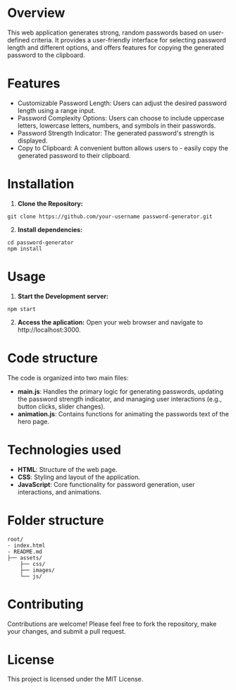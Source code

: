 # Overview

This web application generates strong, random passwords based on user-defined criteria. It provides a user-friendly interface for selecting password length and different options, and offers features for copying the generated password to the clipboard.

# Features

-   Customizable Password Length: Users can adjust the desired password length using a range input.
-   Password Complexity Options: Users can choose to include uppercase letters, lowercase letters, numbers, and symbols in their passwords.
-   Password Strength Indicator: The generated password's strength is displayed.
-   Copy to Clipboard: A convenient button allows users to - easily copy the generated password to their clipboard.

# Installation

1. **Clone the Repository:**

```
git clone https://github.com/your-username password-generator.git
```

2. **Install dependencies:**

```
cd password-generator
npm install
```

# Usage

1. **Start the Development server:**

```
npm start
```

2. **Access the aplication:** Open your web browser and navigate to http://localhost:3000.

# Code structure

The code is organized into two main files:

-   **main.js**: Handles the primary logic for generating passwords, updating the password strength indicator, and managing user interactions (e.g., button clicks, slider changes).
-   **animation.js**: Contains functions for animating the passwords text of the hero page.

# Technologies used

-   **HTML**: Structure of the web page.
-   **CSS**: Styling and layout of the application.
-   **JavaScript**: Core functionality for password generation, user interactions, and animations.

# Folder structure

```
root/
- index.html
- README.md
├── assets/
    ├── css/
    ├── images/
    └── js/
```

# Contributing

Contributions are welcome! Please feel free to fork the repository, make your changes, and submit a pull request.

# License

This project is licensed under the MIT License.
